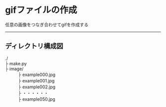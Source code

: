 # gifファイルの作成  
任意の画像をつなぎ合わせてgifを作成する

----

## ディレクトリ構成図
./  
├ make.py  
├ image/  
　　　├ example000.jpg  
　　　├ example001.jpg  
　　　├ example002.jpg  
　　　├ ・・・・・・  
　　　├ example050.jpg  
